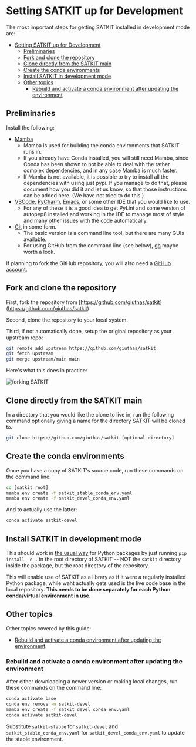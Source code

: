 # Setting SATKIT up for Development

The most important steps for getting SATKIT installed in development mode are:

- [Setting SATKIT up for Development](#setting-satkit-up-for-development)
  - [Preliminaries](#preliminaries)
  - [Fork and clone the repository](#fork-and-clone-the-repository)
  - [Clone directly from the SATKIT main](#clone-directly-from-the-satkit-main)
  - [Create the conda environments](#create-the-conda-environments)
  - [Install SATKIT in development mode](#install-satkit-in-development-mode)
  - [Other topics](#other-topics)
    - [Rebuild and activate a conda environment after updating the environment](#rebuild-and-activate-a-conda-environment-after-updating-the-environment)

## Preliminaries

Install the following:

- [Mamba](https://mamba.readthedocs.io/en/latest/installation.html)
  - Mamba is used for building the conda environments that SATKIT runs in.
  - If you already have Conda installed, you will still need Mamba, since Conda
    has been shown to not be able to deal with the rather complex dependencies,
    and in any case Mamba is much faster.
  - If Mamba is not available, it is possible to try to install all the
    dependencies with using just pypi. If you manage to do that, please
    document how you did it and let us know, so that those instructions can be
    added here. (We have not tried to do this.)
- [VSCode](https://code.visualstudio.com/),
  [PyCharm](https://www.jetbrains.com/pycharm/),
  [Emacs](https://www.gnu.org/software/emacs/), or some other IDE that you
  would like to use.
  - For any of these it is a good idea to get PyLint and some version of
    autopep8 installed and working in the IDE to manage most of style and many
    other issues with the code automatically.
- [Git](https://git-scm.com/book/en/v2/Getting-Started-Installing-Git) in some
  form.
  - The basic version is a command line tool, but there are many GUIs
    available.
  - For using GitHub from the command line (see below),
    [gh](https://cli.github.com/) maybe worth a look.

If planning to fork the GitHub repository, you will also need a [GitHub
account](https://github.com/join).

## Fork and clone the repository

First, fork the repository from
[https://github.com/giuthas/satkit](https://github.com/giuthas/satkit).

Second, clone the repository to your local system.

Third, if not automatically done, setup the original repository as your
upstream repo:

```bash
git remote add upstream https://github.com/giuthas/satkit
git fetch upstream
git merge upstream/main main
```

Here's what this does in practice:

![forking SATKIT](forking_satkit.drawio.png)

## Clone directly from the SATKIT main

In a directory that you would like the clone to live in, run the following
command optionally giving a name for the directory SATKIT will be cloned to.

```bash
git clone https://github.com/giuthas/satkit [optional directory]
```

## Create the conda environments

Once you have a copy of SATKIT's source code, run these commands on the command
line:

```bash
cd [satkit root]
mamba env create -f satkit_stable_conda_env.yaml
mamba env create -f satkit_devel_conda_env.yaml
```

And to actually use the latter:

```bash
conda activate satkit-devel
```

## Install SATKIT in development mode

This should work in [the usual
way](https://packaging.python.org/en/latest/guides/distributing-packages-using-setuptools/#working-in-development-mode)
for Python packages by just running `pip install -e .` in the root directory of
SATKIT -- NOT the `satkit` directory inside the package, but the root directory
of the repository.

This will enable use of SATKIT as a library as if it were a regularly installed
Python package, while waht actually gets used is the live code base in the
local repository. **This needs to be done separately for each Python
conda/virtual environment in use.**

## Other topics

Other topics covered by this guide:

- [Rebuild and activate a conda environment after updating the environment](#rebuild-and-activate-a-conda-environment-after-updating-the-environment).

### Rebuild and activate a conda environment after updating the environment

After either downloading a newer version or making local changes, run these
commands on the command line:

```bash
conda activate base
conda env remove -n satkit-devel
mamba env create -f satkit_devel_conda_env.yaml
conda activate satkit-devel
```

Substitute `satkit-stable` for `satkit-devel` and
`satkit_stable_conda_env.yaml` for `satkit_devel_conda_env.yaml` to update the
stable environment.
